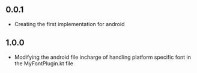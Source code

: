 ## 0.0.1

* Creating the first implementation for android 


## 1.0.0

* Modifying the android file incharge of handling platform specific font in the MyFontPlugin.kt file 
